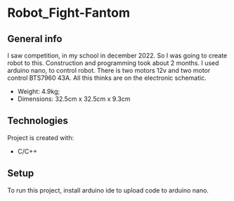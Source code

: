 # Robot_Fight-Fantom
## General info
 I saw competition, in my school in december 2022. So I was going to create robot to this. Construction and programming took about 2 months.
 I used arduino nano, to control robot. There is two motors 12v and two motor control BTS7960 43A. All this thinks are on the electronic schematic.
 - Weight: 4.9kg; 
 - Dimensions: 32.5cm x 32.5cm x 9.3cm
	
## Technologies
Project is created with:
* C/C++
 
## Setup
To run this project, install arduino ide to upload code to arduino nano.


